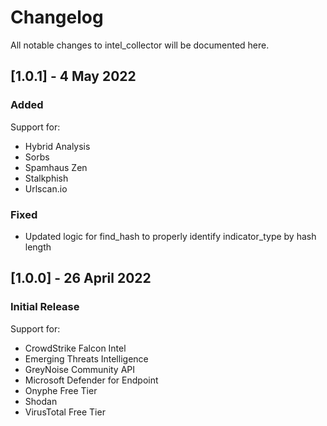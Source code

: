 # Changelog
All notable changes to intel_collector will be documented here.

## [1.0.1] - 4 May 2022
### Added
Support for:
- Hybrid Analysis
- Sorbs
- Spamhaus Zen
- Stalkphish
- Urlscan.io
### Fixed
- Updated logic for find_hash to properly identify indicator_type by hash length

## [1.0.0] - 26 April 2022
### Initial Release
Support for:
- CrowdStrike Falcon Intel
- Emerging Threats Intelligence
- GreyNoise Community API
- Microsoft Defender for Endpoint
- Onyphe Free Tier
- Shodan
- VirusTotal Free Tier